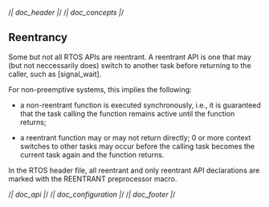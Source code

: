 /*| doc_header |*/
/*| doc_concepts |*/
## Reentrancy

Some but not all RTOS APIs are reentrant.
A reentrant API is one that may (but not neccessarily does) switch to another task before returning to the caller, such as [<span class="api">signal_wait</span>].

For non-preemptive systems, this implies the following:

- a non-reentrant function is executed synchronously, i.e., it is guaranteed that the task calling the function remains active until the function returns;

- a reentrant function may or may not return directly;
  0 or more context switches to other tasks may occur before the calling task becomes the current task again and the function returns.

In the RTOS header file, all reentrant and only reentrant API declarations are marked with the <span class="api">REENTRANT</span> preprocessor macro.

/*| doc_api |*/
/*| doc_configuration |*/
/*| doc_footer |*/
